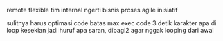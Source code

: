 remote
flexible
tim internal
ngerti bisnis proses
agile
inisiatif

sulitnya harus optimasi code
batas max exec code 3 detik
karakter apa di loop kesekian jadi huruf apa
saran, dibagi2  agar nggak looping dari awal

